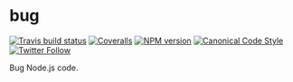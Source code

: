 # bug

[![Travis build status](http://img.shields.io/travis/gajus/bug/master.svg?style=flat-square)](https://travis-ci.org/gajus/bug)
[![Coveralls](https://img.shields.io/coveralls/gajus/bug.svg?style=flat-square)](https://coveralls.io/github/gajus/bug)
[![NPM version](http://img.shields.io/npm/v/bug.svg?style=flat-square)](https://www.npmjs.org/package/bug)
[![Canonical Code Style](https://img.shields.io/badge/code%20style-canonical-blue.svg?style=flat-square)](https://github.com/gajus/canonical)
[![Twitter Follow](https://img.shields.io/twitter/follow/kuizinas.svg?style=social&label=Follow)](https://twitter.com/kuizinas)

Bug Node.js code.
